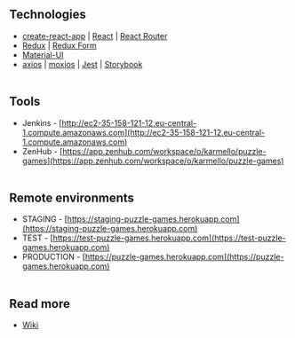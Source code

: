 ## Technologies
* [create-react-app](https://github.com/facebook/create-react-app) | [React](https://reactjs.org) | [React Router](https://reacttraining.com/react-router)
* [Redux](https://redux.js.org) | [Redux Form](https://redux-form.com/7.3.0)
* [Material-UI](https://material-ui-next.com)
* [axios](https://github.com/axios/axios) | [moxios](https://github.com/axios/moxios) | [Jest](https://facebook.github.io/jest) | [Storybook](https://storybook.js.org)
<br /><br />
## Tools
* Jenkins - [http://ec2-35-158-121-12.eu-central-1.compute.amazonaws.com](http://ec2-35-158-121-12.eu-central-1.compute.amazonaws.com)
* ZenHub - [https://app.zenhub.com/workspace/o/karmello/puzzle-games](https://app.zenhub.com/workspace/o/karmello/puzzle-games)
<br /><br />
## Remote environments
* STAGING - [https://staging-puzzle-games.herokuapp.com](https://staging-puzzle-games.herokuapp.com)
* TEST - [https://test-puzzle-games.herokuapp.com](https://test-puzzle-games.herokuapp.com)
* PRODUCTION - [https://puzzle-games.herokuapp.com](https://puzzle-games.herokuapp.com)
<br /><br />
## Read more
* [Wiki](https://github.com/Karmello/puzzle-games/wiki)
